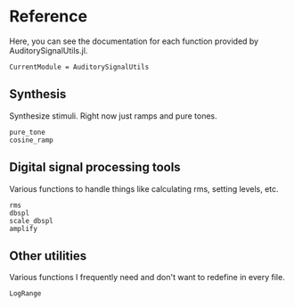 # Reference

Here, you can see the documentation for each function provided by AuditorySignalUtils.jl.

```@meta
CurrentModule = AuditorySignalUtils
```

## Synthesis

Synthesize stimuli. 
Right now just ramps and pure tones.

```@docs
pure_tone
cosine_ramp
```

## Digital signal processing tools

Various functions to handle things like calculating rms, setting levels, etc.

```@docs
rms
dbspl
scale_dbspl
amplify
```

## Other utilities

Various functions I frequently need and don't want to redefine in every file.

```@docs
LogRange
```
